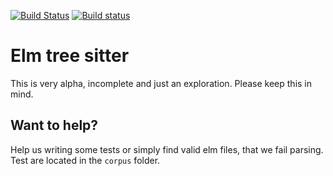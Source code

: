 [![Build Status](https://travis-ci.org/Razzeee/tree-sitter-elm.svg?branch=master)](https://travis-ci.org/Razzeee/tree-sitter-elm)
[![Build status](https://ci.appveyor.com/api/projects/status/tif3gafcxp85swih/branch/master?svg=true)](https://ci.appveyor.com/project/Razzeee/tree-sitter-elm/branch/master)

# Elm tree sitter

This is very alpha, incomplete and just an exploration. Please keep this in mind.

## Want to help?

Help us writing some tests or simply find valid elm files, that we fail parsing.
Test are located in the `corpus` folder.
